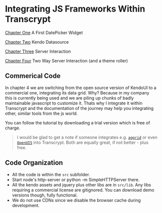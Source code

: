# Integrating JS Frameworks Within Transcrypt

[Chapter One](./ch1_first_widget.md) A First DatePicker Widget

[Chapter Two](./ch2_datasource.md) Kendo Datasource

[Chapter Three](./ch3_server_interaction.md) Server Interaction

[Chapter Four](./ch4_server_interaction_two_way.md) Two Way Server Interaction
(and a theme roller)

## Commerical Code

In chapter 4 we are switching from the open source version of KendoUI to a commercial one, integrating its data grid. Why? Because in my company this is currently being used and we are piling up chunks of badly maintainable javascript to customize it. Thats why I integrate it within Transcrypt and the documentation of the journey may help you integrating other, similar tools from the js world.

You can follow the tutorial by downloading a trial version which is free of charge.

> I would be glad to get a note if someone integrates e.g. [`aggrid`](https://www.ag-grid.com/) or even [`OpenUI5`](https://openui5.hana.ondemand.com/#docs/api/symbols/sap.ui.layout.form.GridLayout.html) into Transcrypt. Both are equally great, if not better - plus free.



## Code Organization

- All the code is within the `src` subfolder.
- Start node's http-server or python -m SimpleHTTPServer there.
- All the kendo assets and jquery plus other libs are in `src/lib`. Any
  libs requiring a commercial license are gitignored. You can download demo
  versions though, fully functional.
- We do not use CDNs since we disable the browser cache during development.
